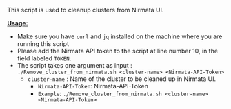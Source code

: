 This script is used to cleanup clusters from Nirmata UI.

<ins>**Usage:**</ins>
- Make sure you have `curl` and `jq` installed on the machine where you are running this script
- Please add the Nirmata API token to the script at line number 10, in the field labeled `TOKEN`.
- The script takes one argument as input : `./Remove_cluster_from_nirmata.sh <cluster-name> <Nirmata-API-Token>`
	- `cluster-name` : Name of the cluster to be cleaned up in Nirmata UI.
        - `Nirmata-API-Token`: Nirmata-API-Token
        - `Example`: `./Remove_cluster_from_nirmata.sh <cluster-name> <Nirmata-API-Token>`


